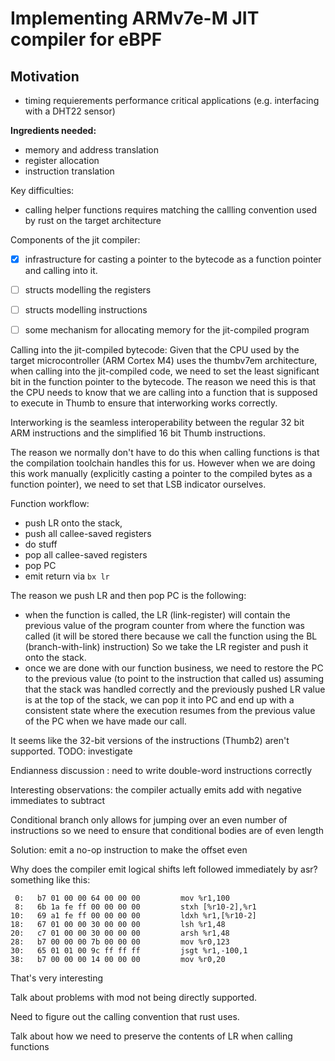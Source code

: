 # Implementing ARMv7e-M JIT compiler for eBPF

## Motivation
- timing requierements performance critical applications (e.g. interfacing with a DHT22 sensor)

**Ingredients needed:**
- memory and address translation
- register allocation
- instruction translation

Key difficulties:
- calling helper functions requires matching the callling convention used
  by rust on the target architecture


Components of the jit compiler:

- [x] infrastructure for casting a pointer to the bytecode as a function pointer
      and calling into it.
- [ ] structs modelling the registers
- [ ] structs modelling instructions
- [ ] some mechanism for allocating memory for the jit-compiled program


Calling into the jit-compiled bytecode:
Given that the CPU used by the target microcontroller (ARM Cortex M4) uses
the thumbv7em architecture, when calling into the jit-compiled code, we need
to set the least significant bit in the function pointer to the bytecode.
The reason we need this is that the CPU needs to know that we are calling into
a function that is supposed to execute in Thumb to ensure that interworking
works correctly.

Interworking is the seamless interoperability between the regular 32 bit ARM
instructions and the simplified 16 bit Thumb instructions.

The reason we normally don't have to do this when calling functions is that the
compilation toolchain handles this for us. However when we are doing this work
manually (explicitly casting a pointer to the compiled bytes as a function pointer),
we need to set that LSB indicator ourselves.

Function workflow:
- push LR onto the stack,
- push all callee-saved registers
- do stuff
- pop all callee-saved registers
- pop PC
- emit return via `bx lr`

The reason we push LR and then pop PC is the following:
- when the function is called, the LR (link-register) will contain the previous
  value of the program counter from where the function was called (it will be
  stored there because we call the function using the BL (branch-with-link) instruction)
  So we take the LR register and push it onto the stack.
- once we are done with our function business, we need to restore the PC to the
  previous value (to point to the instruction that called us) assuming that the
  stack was handled correctly and the previously pushed LR value is at the top
  of the stack, we can pop it into PC and end up with a consistent state where
  the execution resumes from the previous value of the PC when we have made our call.

It seems like the 32-bit versions of the instructions (Thumb2) aren't supported.
TODO: investigate


Endianness discussion
: need to write double-word instructions correctly

Interesting observations:
the compiler actually emits add with negative immediates to subtract

Conditional branch only allows for jumping over an even number of instructions
so we need to ensure that conditional bodies are of even length

Solution: emit a no-op instruction to make the offset even

Why does the compiler emit logical shifts left followed immediately by asr?
something like this:
```
 0:   b7 01 00 00 64 00 00 00         mov %r1,100
 8:   6b 1a fe ff 00 00 00 00         stxh [%r10-2],%r1
10:   69 a1 fe ff 00 00 00 00         ldxh %r1,[%r10-2]
18:   67 01 00 00 30 00 00 00         lsh %r1,48
20:   c7 01 00 00 30 00 00 00         arsh %r1,48
28:   b7 00 00 00 7b 00 00 00         mov %r0,123
30:   65 01 01 00 9c ff ff ff         jsgt %r1,-100,1
38:   b7 00 00 00 14 00 00 00         mov %r0,20
```
That's very interesting

Talk about problems with mod not being directly supported.

Need to figure out the calling convention that rust uses.

Talk about how we need to preserve the contents of LR when calling functions
